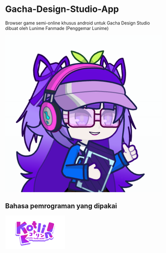 # Gacha-Design-Studio-App
Browser game semi-online khusus android untuk Gacha Design Studio dibuat oleh Lunime Fanmade (Penggemar Lunime)

![Gacha Desing Studio](archanaberry/icon.png)

## Bahasa pemrograman yang dipakai
<img src="archanaberry/Kotlin.png" alt="Menggunakan kotlin sebagai program utama" width="192" height="108">
